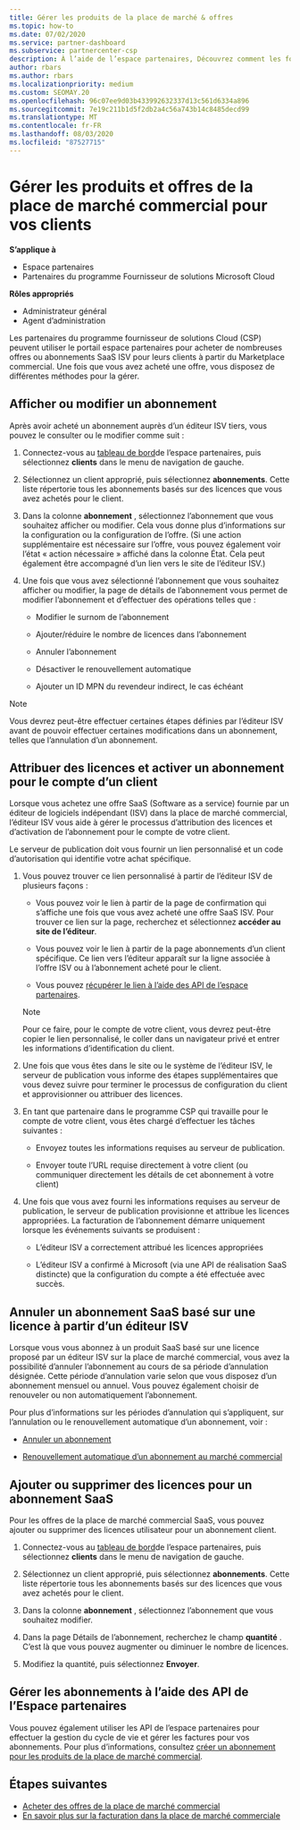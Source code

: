 ```yaml
---
title: Gérer les produits de la place de marché & offres
ms.topic: how-to
ms.date: 07/02/2020
ms.service: partner-dashboard
ms.subservice: partnercenter-csp
description: À l’aide de l’espace partenaires, Découvrez comment les fournisseurs de solutions Cloud peuvent gérer des offres ISV tierces achetées pour les clients à partir de la place de marché commerciale.
author: rbars
ms.author: rbars
ms.localizationpriority: medium
ms.custom: SEOMAY.20
ms.openlocfilehash: 96c07ee9d03b433992632337d13c561d6334a896
ms.sourcegitcommit: 7e19c211b1d5f2db2a4c56a743b14c8485decd99
ms.translationtype: MT
ms.contentlocale: fr-FR
ms.lasthandoff: 08/03/2020
ms.locfileid: "87527715"
---
```

# <a name="manage-commercial-marketplace-products-and-offers-for-your-customers"></a>Gérer les produits et offres de la place de marché commercial pour vos clients

**S’applique à**

- Espace partenaires
- Partenaires du programme Fournisseur de solutions Microsoft Cloud

**Rôles appropriés**

- Administrateur général
- Agent d’administration

Les partenaires du programme fournisseur de solutions Cloud (CSP) peuvent utiliser le portail espace partenaires pour acheter de nombreuses offres ou abonnements SaaS ISV pour leurs clients à partir du Marketplace commercial. Une fois que vous avez acheté une offre, vous disposez de différentes méthodes pour la gérer.

## <a name="view-or-edit-a-subscription"></a>Afficher ou modifier un abonnement

Après avoir acheté un abonnement auprès d’un éditeur ISV tiers, vous pouvez le consulter ou le modifier comme suit :

1. Connectez-vous au [tableau de bord](https://partner.microsoft.com/dashboard)de l’espace partenaires, puis sélectionnez **clients** dans le menu de navigation de gauche.

2. Sélectionnez un client approprié, puis sélectionnez **abonnements**. Cette liste répertorie tous les abonnements basés sur des licences que vous avez achetés pour le client.

3. Dans la colonne **abonnement** , sélectionnez l’abonnement que vous souhaitez afficher ou modifier. Cela vous donne plus d’informations sur la configuration ou la configuration de l’offre. (Si une action supplémentaire est nécessaire sur l’offre, vous pouvez également voir l’état « action nécessaire » affiché dans la colonne État. Cela peut également être accompagné d’un lien vers le site de l’éditeur ISV.)

4. Une fois que vous avez sélectionné l’abonnement que vous souhaitez afficher ou modifier, la page de détails de l’abonnement vous permet de modifier l’abonnement et d’effectuer des opérations telles que :

    - Modifier le surnom de l’abonnement

    - Ajouter/réduire le nombre de licences dans l’abonnement

    - Annuler l’abonnement

    - Désactiver le renouvellement automatique

    - Ajouter un ID MPN du revendeur indirect, le cas échéant

> [!NOTE]
> Vous devrez peut-être effectuer certaines étapes définies par l’éditeur ISV avant de pouvoir effectuer certaines modifications dans un abonnement, telles que l’annulation d’un abonnement.

## <a name="assign-licenses-and-activate-a-subscription-on-behalf-of-a-customer"></a>Attribuer des licences et activer un abonnement pour le compte d’un client

Lorsque vous achetez une offre SaaS (Software as a service) fournie par un éditeur de logiciels indépendant (ISV) dans la place de marché commercial, l’éditeur ISV vous aide à gérer le processus d’attribution des licences et d’activation de l’abonnement pour le compte de votre client.

Le serveur de publication doit vous fournir un lien personnalisé et un code d’autorisation qui identifie votre achat spécifique.

1. Vous pouvez trouver ce lien personnalisé à partir de l’éditeur ISV de plusieurs façons :

   - Vous pouvez voir le lien à partir de la page de confirmation qui s’affiche une fois que vous avez acheté une offre SaaS ISV. Pour trouver ce lien sur la page, recherchez et sélectionnez **accéder au site de l’éditeur**.

   - Vous pouvez voir le lien à partir de la page abonnements d’un client spécifique. Ce lien vers l’éditeur apparaît sur la ligne associée à l’offre ISV ou à l’abonnement acheté pour le client.

   - Vous pouvez [récupérer le lien à l’aide des API de l’espace partenaires](https://docs.microsoft.com/partner-center/develop/get-activation-link-by-order-line-item).

   > [!NOTE]
   > Pour ce faire, pour le compte de votre client, vous devrez peut-être copier le lien personnalisé, le coller dans un navigateur privé et entrer les informations d’identification du client.

2. Une fois que vous êtes dans le site ou le système de l’éditeur ISV, le serveur de publication vous informe des étapes supplémentaires que vous devez suivre pour terminer le processus de configuration du client et approvisionner ou attribuer des licences.

3. En tant que partenaire dans le programme CSP qui travaille pour le compte de votre client, vous êtes chargé d’effectuer les tâches suivantes :

    - Envoyez toutes les informations requises au serveur de publication.

    - Envoyer toute l’URL requise directement à votre client (ou communiquer directement les détails de cet abonnement à votre client)

4. Une fois que vous avez fourni les informations requises au serveur de publication, le serveur de publication provisionne et attribue les licences appropriées. La facturation de l’abonnement démarre uniquement lorsque les événements suivants se produisent :

    - L’éditeur ISV a correctement attribué les licences appropriées

    - L’éditeur ISV a confirmé à Microsoft (via une API de réalisation SaaS distincte) que la configuration du compte a été effectuée avec succès.

## <a name="cancel-a-license-based-saas-subscription-from-an-isv-publisher"></a>Annuler un abonnement SaaS basé sur une licence à partir d’un éditeur ISV

Lorsque vous vous abonnez à un produit SaaS basé sur une licence proposé par un éditeur ISV sur la place de marché commercial, vous avez la possibilité d’annuler l’abonnement au cours de sa période d’annulation désignée. Cette période d’annulation varie selon que vous disposez d’un abonnement mensuel ou annuel. Vous pouvez également choisir de renouveler ou non automatiquement l’abonnement.

Pour plus d’informations sur les périodes d’annulation qui s’appliquent, sur l’annulation ou le renouvellement automatique d’un abonnement, voir :

- [Annuler un abonnement](create-a-new-subscription.md#cancel-a-subscription)

- [Renouvellement automatique d’un abonnement au marché commercial](create-a-new-subscription.md#choose-whether-to-automatically-renew-a-commercial-marketplace-subscription)

## <a name="add-or-remove-licenses-for-a-saas-subscription"></a>Ajouter ou supprimer des licences pour un abonnement SaaS

Pour les offres de la place de marché commercial SaaS, vous pouvez ajouter ou supprimer des licences utilisateur pour un abonnement client.

1. Connectez-vous au [tableau de bord](https://partner.microsoft.com/dashboard)de l’espace partenaires, puis sélectionnez **clients** dans le menu de navigation de gauche.

2. Sélectionnez un client approprié, puis sélectionnez **abonnements**. Cette liste répertorie tous les abonnements basés sur des licences que vous avez achetés pour le client.

3. Dans la colonne **abonnement** , sélectionnez l’abonnement que vous souhaitez modifier.

4. Dans la page Détails de l’abonnement, recherchez le champ **quantité** . C’est là que vous pouvez augmenter ou diminuer le nombre de licences.

5. Modifiez la quantité, puis sélectionnez **Envoyer**.

## <a name="manage-subscriptions-using-partner-center-apis"></a>Gérer les abonnements à l’aide des API de l’Espace partenaires

Vous pouvez également utiliser les API de l’espace partenaires pour effectuer la gestion du cycle de vie et gérer les factures pour vos abonnements. Pour plus d’informations, consultez [créer un abonnement pour les produits de la place de marché commercial](https://docs.microsoft.com/partner-center/develop/create-subscription-azure-marketplace-products).

## <a name="next-steps"></a>Étapes suivantes

- [Acheter des offres de la place de marché commercial](csp-commercial-marketplace-purchase.md)
- [En savoir plus sur la facturation dans la place de marché commerciale](csp-commercial-marketplace-billing.md)